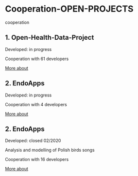 # Cooperation-OPEN-PROJECTS
cooperation 

## 1. Open-Health-Data-Project 

Developed: in progress

Cooperation with 61 developers

[More about](https://github.com/Open-Health-Data-Project)

## 2. EndoApps

Developed: in progress

Cooperation with 4 developers

[More about](https://github.com/EndoApps)

## 2. EndoApps

Developed: closed 02/2020

Analysis and modelling of Polish birds songs

Cooperation with 16 developers

[More about](https://github.com/wimlds-trojmiasto/birds)
